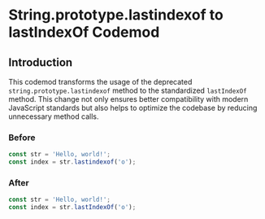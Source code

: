 # String.prototype.lastindexof to lastIndexOf Codemod

## Introduction

This codemod transforms the usage of the deprecated `string.prototype.lastindexof` method to the standardized `lastIndexOf` method. This change not only ensures better compatibility with modern JavaScript standards but also helps to optimize the codebase by reducing unnecessary method calls.

### Before

```javascript
const str = 'Hello, world!';
const index = str.lastindexof('o');
```

### After

```javascript
const str = 'Hello, world!';
const index = str.lastIndexOf('o');
```